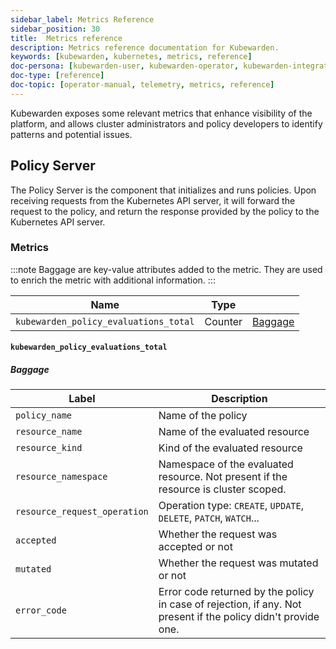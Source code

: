 ```yaml
---
sidebar_label: Metrics Reference
sidebar_position: 30
title:  Metrics reference
description: Metrics reference documentation for Kubewarden.
keywords: [kubewarden, kubernetes, metrics, reference]
doc-persona: [kubewarden-user, kubewarden-operator, kubewarden-integrator]
doc-type: [reference]
doc-topic: [operator-manual, telemetry, metrics, reference]
---
```


<head>
  <link rel="canonical" href="https://docs.kubewarden.io/reference/metrics-reference"/>
</head>

Kubewarden exposes some relevant metrics that enhance visibility of the platform, and allows cluster
administrators and policy developers to identify patterns and potential issues.

## Policy Server

The Policy Server is the component that initializes and runs policies. Upon receiving requests from
the Kubernetes API server, it will forward the request to the policy, and return the response
provided by the policy to the Kubernetes API server.

### Metrics

:::note
Baggage are key-value attributes added to the metric. They are used to enrich the metric
with additional information.
:::

Name | Type | |
--- | --- | ---
`kubewarden_policy_evaluations_total` | Counter | [Baggage](#kubewarden_policy_evaluations_total)

#### `kubewarden_policy_evaluations_total`

##### Baggage

Label | Description
--- | ---
`policy_name` | Name of the policy
`resource_name` | Name of the evaluated resource
`resource_kind` | Kind of the evaluated resource
`resource_namespace` | Namespace of the evaluated resource. Not present if the resource is cluster scoped.
`resource_request_operation` | Operation type: `CREATE`, `UPDATE`, `DELETE`, `PATCH`, `WATCH`...
`accepted` | Whether the request was accepted or not
`mutated` | Whether the request was mutated or not
`error_code` | Error code returned by the policy in case of rejection, if any. Not present if the policy didn't provide one.
